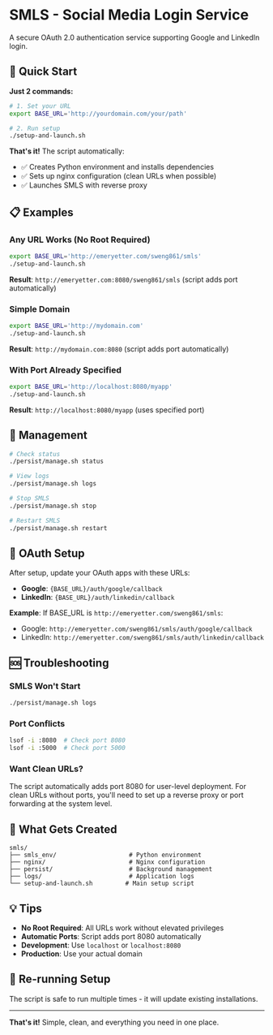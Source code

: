 # SMLS - Social Media Login Service

A secure OAuth 2.0 authentication service supporting Google and LinkedIn login.

## 🚀 Quick Start

**Just 2 commands:**

```bash
# 1. Set your URL
export BASE_URL='http://yourdomain.com/your/path'

# 2. Run setup
./setup-and-launch.sh
```

**That's it!** The script automatically:
- ✅ Creates Python environment and installs dependencies
- ✅ Sets up nginx configuration (clean URLs when possible)
- ✅ Launches SMLS with reverse proxy

## 📋 Examples

### Any URL Works (No Root Required)
```bash
export BASE_URL='http://emeryetter.com/sweng861/smls'
./setup-and-launch.sh
```
**Result**: `http://emeryetter.com:8080/sweng861/smls` (script adds port automatically)

### Simple Domain
```bash
export BASE_URL='http://mydomain.com'
./setup-and-launch.sh
```
**Result**: `http://mydomain.com:8080` (script adds port automatically)

### With Port Already Specified
```bash
export BASE_URL='http://localhost:8080/myapp'
./setup-and-launch.sh
```
**Result**: `http://localhost:8080/myapp` (uses specified port)

## 🔧 Management

```bash
# Check status
./persist/manage.sh status

# View logs
./persist/manage.sh logs

# Stop SMLS
./persist/manage.sh stop

# Restart SMLS
./persist/manage.sh restart
```

## 🔐 OAuth Setup

After setup, update your OAuth apps with these URLs:

- **Google**: `{BASE_URL}/auth/google/callback`
- **LinkedIn**: `{BASE_URL}/auth/linkedin/callback`

**Example**: If BASE_URL is `http://emeryetter.com/sweng861/smls`:
- Google: `http://emeryetter.com/sweng861/smls/auth/google/callback`
- LinkedIn: `http://emeryetter.com/sweng861/smls/auth/linkedin/callback`

## 🆘 Troubleshooting

### SMLS Won't Start
```bash
./persist/manage.sh logs
```

### Port Conflicts
```bash
lsof -i :8080  # Check port 8080
lsof -i :5000  # Check port 5000
```

### Want Clean URLs?
The script automatically adds port 8080 for user-level deployment. For clean URLs without ports, you'll need to set up a reverse proxy or port forwarding at the system level.

## 📁 What Gets Created

```
smls/
├── smls_env/                    # Python environment
├── nginx/                       # Nginx configuration
├── persist/                     # Background management
├── logs/                        # Application logs
└── setup-and-launch.sh         # Main setup script
```

## 💡 Tips

- **No Root Required**: All URLs work without elevated privileges
- **Automatic Ports**: Script adds port 8080 automatically
- **Development**: Use `localhost` or `localhost:8080`
- **Production**: Use your actual domain

## 🔄 Re-running Setup

The script is safe to run multiple times - it will update existing installations.

---

**That's it!** Simple, clean, and everything you need in one place.